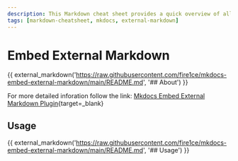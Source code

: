 ```yaml
---
description: This Markdown cheat sheet provides a quick overview of all the Markdown syntax elements for MkDocs and Material Theme for MkDocs. Includes embedded external makrdown from
tags: [markdown-cheatsheet, mkdocs, external-markdown]
---
```


# Embed External Markdown

{{ external_markdown('https://raw.githubusercontent.com/fire1ce/mkdocs-embed-external-markdown/main/README.md', '## About') }}

For more detailed inforation follow the link: [Mkdocs Embed External Markdown Plugin][mkdocs-embed-external-markdown]{target=\_blank}

[mkdocs-embed-external-markdown]: https://github.com/fire1ce/mkdocs-embed-external-markdown

## Usage

{{ external_markdown('https://raw.githubusercontent.com/fire1ce/mkdocs-embed-external-markdown/main/README.md', '## Usage') }}
